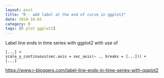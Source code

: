 ```yaml
---
layout: post
title: "R - add label at the end of curve in ggplot2"
date: 2018-10-03
category: R
tags: [R plot ggplot2]
---
```


Label line ends in time series with ggplot2 with use of 

```
[...] +
scale_y_continuous(sec.axis = sec_axis(~ ., breaks = [...])) +
[...]
```

<a href="https://www.r-bloggers.com/label-line-ends-in-time-series-with-ggplot2">https://www.r-bloggers.com/label-line-ends-in-time-series-with-ggplot2</a>



